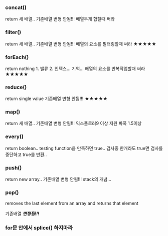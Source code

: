 ### concat() 

return 새 배열.. 기존배열 변형 안됨!!! 배열두개 합칠때 써라

### filter() 

return 새 배열.. 기존배열 변형 안됨!!! 배열의 요소를 필터링할때 써라 ★★★★★

### forEach() 

return nothing 1. 밸류 2. 인덱스... 기억... 배열의 요소를 반복작업할때 써라 ★★★★★

### reduce() 

return single value 기존배열 변형 안됨!!! ★★★★★

### map() 

return 새 배열.. 기존배열 변형 안됨!!! 익스플로러9 이상 지원 파폭 1.5이상

### every() 

return boolean.. testing function을 만족하면 true.. 검사중 한개라도 true면 검사를 중단하고 true를 반환..

### push() 

return new array.. 기존배열 변형 안됨!!! stack의 개념...

### pop()

removes the last element from an array and returns that element

기존배열 ***변형됨!!!***

### for문 안에서 splice() 하지마라
